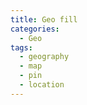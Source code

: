 ```yaml
---
title: Geo fill
categories:
  - Geo
tags:
  - geography
  - map
  - pin
  - location
---
```

